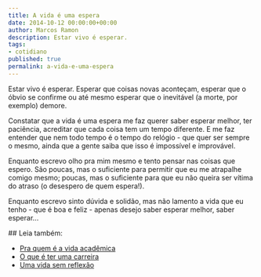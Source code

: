 ```yaml
---
title: A vida é uma espera
date: 2014-10-12 00:00:00+00:00
author: Marcos Ramon
description: Estar vivo é esperar.
tags:
- cotidiano
published: true
permalink: a-vida-e-uma-espera
---
```

Estar vivo é esperar. Esperar que coisas novas aconteçam, esperar que o óbvio se confirme ou até mesmo esperar que o inevitável (a morte, por exemplo) demore.

Constatar que a vida é uma espera me faz querer saber esperar melhor, ter paciência, acreditar que cada coisa tem um tempo diferente. E me faz entender que nem todo tempo é o tempo do relógio - que quer ser sempre o mesmo, ainda que a gente saiba que isso é impossível e improvável.

Enquanto escrevo olho pra mim mesmo e tento pensar nas coisas que espero. São poucas, mas o suficiente para permitir que eu me atrapalhe comigo mesmo; poucas, mas o suficiente para que eu não queira ser vítima do atraso (o desespero de quem espera!). 

Enquanto escrevo sinto dúvida e solidão, mas não lamento a vida que eu tenho - que é boa e feliz - apenas desejo saber esperar melhor, saber esperar...

<div class="leia-tambem" markdown="1">
## Leia também:

- <a href="/pra-quem-e-a-vida-academica">Pra quem é a vida acadêmica</a>
- <a href="/o-que-e-ter-uma-carreira">O que é ter uma carreira</a>
- <a href="/uma-vida-sem-reflexao">Uma vida sem reflexão</a>
</div>
